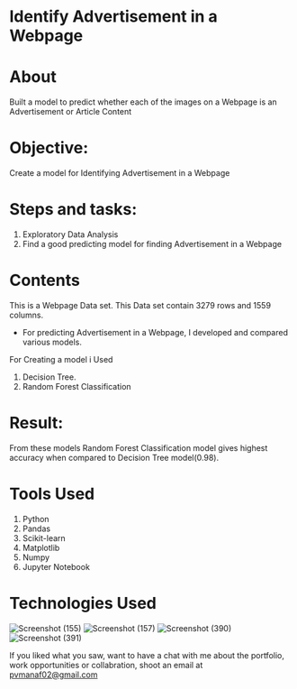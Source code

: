 
# Identify Advertisement in a Webpage

# About

Built a model to predict whether each of the images on a Webpage is an Advertisement or Article Content

# Objective: 
Create a model for Identifying Advertisement in a Webpage
# Steps and tasks:
1. Exploratory Data Analysis
2. Find a good predicting model for finding Advertisement in a Webpage


# Contents
This is a Webpage Data set. This Data set contain 3279 rows and 1559 columns.

* For predicting Advertisement in a Webpage, I developed and compared various models.

For Creating a model i Used
1) Decision Tree.
2) Random Forest Classification

 
# Result:
From these models Random Forest Classification model gives highest accuracy when compared to Decision Tree model(0.98).

# Tools Used

1) Python
2) Pandas
3) Scikit-learn
4) Matplotlib
5) Numpy
6) Jupyter Notebook


# Technologies Used
![Screenshot (155)](https://user-images.githubusercontent.com/84491967/139635128-5ac86cca-3de3-483e-9ba2-d0de52da5e49.png)
![Screenshot (157)](https://user-images.githubusercontent.com/84491967/140642806-d77b4a89-7c81-4fd7-83da-2c1f694212f6.png)
![Screenshot (390)](https://user-images.githubusercontent.com/84491967/146012601-1299d211-c83b-4459-a43b-1e9fb10b320f.png)
![Screenshot (391)](https://user-images.githubusercontent.com/84491967/146012677-6c652709-d2cc-4b43-b349-4312317757f7.png)

If you liked what you saw, want to have a chat with me about the portfolio, work opportunities or collabration, shoot an email at pvmanaf02@gmail.com
